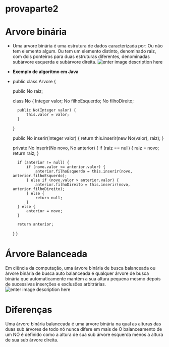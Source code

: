 # provaparte2
# Arvore binária 
* Uma árvore binária é uma estrutura de dados caracterizada por: Ou não tem elemento algum. Ou tem um elemento distinto, denominado raiz, com dois ponteiros para duas estruturas diferentes, denominadas subárvore esquerda e subárvore direita.
![enter image description here](https://upload.wikimedia.org/wikipedia/commons/thumb/f/f7/Binary_tree.svg/200px-Binary_tree.svg.png)


 * **Exemplo de algoritmo em Java**
* public class Arvore {

    public No raiz;

    class No {
        Integer valor;
        No filhoEsquerdo;
        No filhoDireito;

        public No(Integer valor) {
            this.valor = valor;
        }
    }

    public No inserir(Integer valor) {
        return this.inserir(new No(valor), raiz);
    }

    private No inserir(No novo, No anterior) {
        if (raiz == null) {
            raiz = novo;
            return raiz;
        }

        if (anterior != null) {
            if (novo.valor <= anterior.valor) {
                anterior.filhoEsquerdo = this.inserir(novo, anterior.filhoEsquerdo);
            } else if (novo.valor > anterior.valor) {
                anterior.filhoDireito = this.inserir(novo, anterior.filhoDireito);
            } else {
                return null;
            }
        } else {
            anterior = novo;
        }

        return anterior;
    }
}

# Árvore Balanceada

Em ciência da computação, uma árvore binária de busca balanceada ou árvore binária de busca auto balanceada é qualquer árvore de busca binária que automaticamente mantém a sua altura pequena mesmo depois de sucessivas inserções e exclusões arbitrárias.![enter image description here](https://www.inf.ufsc.br/~aldo.vw/estruturas/avl6a.gif)

# Diferenças
Uma árvore binária balanceada é uma árvore binária na qual as alturas das duas sub árvores de todo nó nunca difere em mais de O balanceamento de um NÓ é definido como a altura de sua sub árvore esquerda menos a altura de sua sub árvore direita.
